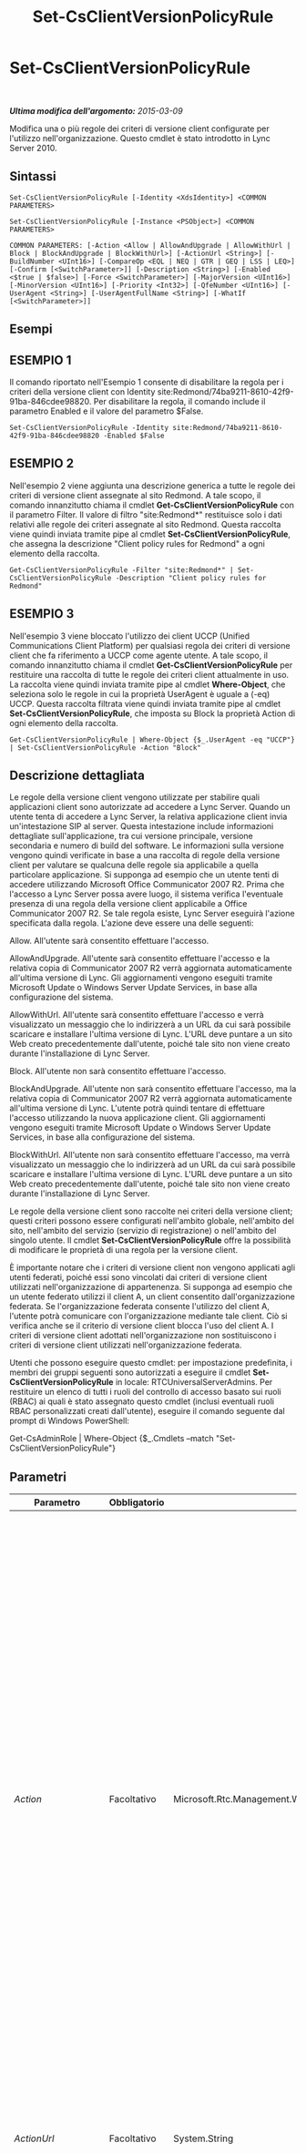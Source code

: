 ﻿---
title: Set-CsClientVersionPolicyRule
TOCTitle: Set-CsClientVersionPolicyRule
ms:assetid: 2e061fa8-bb1a-4382-bb0d-298f81aefb3d
ms:mtpsurl: https://technet.microsoft.com/it-it/library/Gg425790(v=OCS.15)
ms:contentKeyID: 49300056
ms.date: 08/24/2015
mtps_version: v=OCS.15
ms.translationtype: HT
---

# Set-CsClientVersionPolicyRule

 

_**Ultima modifica dell'argomento:** 2015-03-09_

Modifica una o più regole dei criteri di versione client configurate per l'utilizzo nell'organizzazione. Questo cmdlet è stato introdotto in Lync Server 2010.

## Sintassi

    Set-CsClientVersionPolicyRule [-Identity <XdsIdentity>] <COMMON PARAMETERS>

    Set-CsClientVersionPolicyRule [-Instance <PSObject>] <COMMON PARAMETERS>

    COMMON PARAMETERS: [-Action <Allow | AllowAndUpgrade | AllowWithUrl | Block | BlockAndUpgrade | BlockWithUrl>] [-ActionUrl <String>] [-BuildNumber <UInt16>] [-CompareOp <EQL | NEQ | GTR | GEQ | LSS | LEQ>] [-Confirm [<SwitchParameter>]] [-Description <String>] [-Enabled <$true | $false>] [-Force <SwitchParameter>] [-MajorVersion <UInt16>] [-MinorVersion <UInt16>] [-Priority <Int32>] [-QfeNumber <UInt16>] [-UserAgent <String>] [-UserAgentFullName <String>] [-WhatIf [<SwitchParameter>]]

## Esempi

## ESEMPIO 1

Il comando riportato nell'Esempio 1 consente di disabilitare la regola per i criteri della versione client con Identity site:Redmond/74ba9211-8610-42f9-91ba-846cdee98820. Per disabilitare la regola, il comando include il parametro Enabled e il valore del parametro $False.

    Set-CsClientVersionPolicyRule -Identity site:Redmond/74ba9211-8610-42f9-91ba-846cdee98820 -Enabled $False

## ESEMPIO 2

Nell'esempio 2 viene aggiunta una descrizione generica a tutte le regole dei criteri di versione client assegnate al sito Redmond. A tale scopo, il comando innanzitutto chiama il cmdlet **Get-CsClientVersionPolicyRule** con il parametro Filter. Il valore di filtro "site:Redmond\*" restituisce solo i dati relativi alle regole dei criteri assegnate al sito Redmond. Questa raccolta viene quindi inviata tramite pipe al cmdlet **Set-CsClientVersionPolicyRule**, che assegna la descrizione "Client policy rules for Redmond" a ogni elemento della raccolta.

    Get-CsClientVersionPolicyRule -Filter "site:Redmond*" | Set-CsClientVersionPolicyRule -Description "Client policy rules for Redmond"

## ESEMPIO 3

Nell'esempio 3 viene bloccato l'utilizzo dei client UCCP (Unified Communications Client Platform) per qualsiasi regola dei criteri di versione client che fa riferimento a UCCP come agente utente. A tale scopo, il comando innanzitutto chiama il cmdlet **Get-CsClientVersionPolicyRule** per restituire una raccolta di tutte le regole dei criteri client attualmente in uso. La raccolta viene quindi inviata tramite pipe al cmdlet **Where-Object**, che seleziona solo le regole in cui la proprietà UserAgent è uguale a (-eq) UCCP. Questa raccolta filtrata viene quindi inviata tramite pipe al cmdlet **Set-CsClientVersionPolicyRule**, che imposta su Block la proprietà Action di ogni elemento della raccolta.

    Get-CsClientVersionPolicyRule | Where-Object {$_.UserAgent -eq "UCCP"} | Set-CsClientVersionPolicyRule -Action "Block"

## Descrizione dettagliata

Le regole della versione client vengono utilizzate per stabilire quali applicazioni client sono autorizzate ad accedere a Lync Server. Quando un utente tenta di accedere a Lync Server, la relativa applicazione client invia un'intestazione SIP al server. Questa intestazione include informazioni dettagliate sull'applicazione, tra cui versione principale, versione secondaria e numero di build del software. Le informazioni sulla versione vengono quindi verificate in base a una raccolta di regole della versione client per valutare se qualcuna delle regole sia applicabile a quella particolare applicazione. Si supponga ad esempio che un utente tenti di accedere utilizzando Microsoft Office Communicator 2007 R2. Prima che l'accesso a Lync Server possa avere luogo, il sistema verifica l'eventuale presenza di una regola della versione client applicabile a Office Communicator 2007 R2. Se tale regola esiste, Lync Server eseguirà l'azione specificata dalla regola. L'azione deve essere una delle seguenti:

Allow. All'utente sarà consentito effettuare l'accesso.

AllowAndUpgrade. All'utente sarà consentito effettuare l'accesso e la relativa copia di Communicator 2007 R2 verrà aggiornata automaticamente all'ultima versione di Lync. Gli aggiornamenti vengono eseguiti tramite Microsoft Update o Windows Server Update Services, in base alla configurazione del sistema.

AllowWithUrl. All'utente sarà consentito effettuare l'accesso e verrà visualizzato un messaggio che lo indirizzerà a un URL da cui sarà possibile scaricare e installare l'ultima versione di Lync. L'URL deve puntare a un sito Web creato precedentemente dall'utente, poiché tale sito non viene creato durante l'installazione di Lync Server.

Block. All'utente non sarà consentito effettuare l'accesso.

BlockAndUpgrade. All'utente non sarà consentito effettuare l'accesso, ma la relativa copia di Communicator 2007 R2 verrà aggiornata automaticamente all'ultima versione di Lync. L'utente potrà quindi tentare di effettuare l'accesso utilizzando la nuova applicazione client. Gli aggiornamenti vengono eseguiti tramite Microsoft Update o Windows Server Update Services, in base alla configurazione del sistema.

BlockWithUrl. All'utente non sarà consentito effettuare l'accesso, ma verrà visualizzato un messaggio che lo indirizzerà ad un URL da cui sarà possibile scaricare e installare l'ultima versione di Lync. L'URL deve puntare a un sito Web creato precedentemente dall'utente, poiché tale sito non viene creato durante l'installazione di Lync Server.

Le regole della versione client sono raccolte nei criteri della versione client; questi criteri possono essere configurati nell'ambito globale, nell'ambito del sito, nell'ambito del servizio (servizio di registrazione) o nell'ambito del singolo utente. Il cmdlet **Set-CsClientVersionPolicyRule** offre la possibilità di modificare le proprietà di una regola per la versione client.

È importante notare che i criteri di versione client non vengono applicati agli utenti federati, poiché essi sono vincolati dai criteri di versione client utilizzati nell'organizzazione di appartenenza. Si supponga ad esempio che un utente federato utilizzi il client A, un client consentito dall'organizzazione federata. Se l'organizzazione federata consente l'utilizzo del client A, l'utente potrà comunicare con l'organizzazione mediante tale client. Ciò si verifica anche se il criterio di versione client blocca l'uso del client A. I criteri di versione client adottati nell'organizzazione non sostituiscono i criteri di versione client utilizzati nell'organizzazione federata.

Utenti che possono eseguire questo cmdlet: per impostazione predefinita, i membri dei gruppi seguenti sono autorizzati a eseguire il cmdlet **Set-CsClientVersionPolicyRule** in locale: RTCUniversalServerAdmins. Per restituire un elenco di tutti i ruoli del controllo di accesso basato sui ruoli (RBAC) ai quali è stato assegnato questo cmdlet (inclusi eventuali ruoli RBAC personalizzati creati dall'utente), eseguire il comando seguente dal prompt di Windows PowerShell:

Get-CsAdminRole | Where-Object {$\_.Cmdlets –match "Set-CsClientVersionPolicyRule"}

## Parametri


<table>
<colgroup>
<col style="width: 25%" />
<col style="width: 25%" />
<col style="width: 25%" />
<col style="width: 25%" />
</colgroup>
<thead>
<tr class="header">
<th>Parametro</th>
<th>Obbligatorio</th>
<th>Tipo</th>
<th>Descrizione</th>
</tr>
</thead>
<tbody>
<tr class="odd">
<td><p><em>Action</em></p></td>
<td><p>Facoltativo</p></td>
<td><p>Microsoft.Rtc.Management.WritableConfig.Policy.ClientVersion.Action</p></td>
<td><p>Azione da intraprendere ogni volta che viene attivata la regola, ovvero ogni volta che qualcuno tenta di effettuare l'accesso utilizzando il software specificato. I valori validi sono:</p>
<p>Allow. All'utente sarà consentito effettuare l'accesso.</p>
<p>AllowWithUrl. All'utente sarà consentito effettuare l'accesso e verrà visualizzato un messaggio che lo indirizzerà a un URL da cui sarà possibile scaricare e installare l'ultima versione di Lync.</p>
<p>AllowAndUpgrade. All'utente sarà consentito effettuare l'accesso e la relativa copia di Communicator verrà aggiornata automaticamente all'ultima versione di Lync.</p>
<p>Block. All'utente non sarà consentito effettuare l'accesso.</p>
<p>BlockWithUrl. All'utente non sarà consentito effettuare l'accesso, ma verrà visualizzato un messaggio che lo indirizzerà a un URL da cui sarà possibile scaricare e installare l'ultima versione di Lync.</p>
<p>BlockAndUpgrade. All'utente non sarà consentito effettuare l'accesso, ma la relativa copia di Communicator verrà aggiornata automaticamente all'ultima versione di Lync. L'utente potrà quindi tentare di effettuare l'accesso utilizzando la nuova applicazione client.</p></td>
</tr>
<tr class="even">
<td><p><em>ActionUrl</em></p></td>
<td><p>Facoltativo</p></td>
<td><p>System.String</p></td>
<td><p>URL da cui gli utenti possono scaricare la versione più recente di Lync. Questa proprietà è obbligatoria se il parametro Action è impostato su BlockWithUrl o AllowWithUrl.</p></td>
</tr>
<tr class="odd">
<td><p><em>BuildNumber</em></p></td>
<td><p>Facoltativo</p></td>
<td><p>System.UInt16</p></td>
<td><p>Numero build del software. Se ad esempio la versione della copia di Communicator è 2.0.6362.111, il parametro BuildNumber sarà 6362. I numeri di build rappresentano le versioni interne del software durante il processo di sviluppo e garantiscono che venga utilizzata la versione finale anziché una versione non definitiva.</p></td>
</tr>
<tr class="even">
<td><p><em>CompareOp</em></p></td>
<td><p>Facoltativo</p></td>
<td><p>Microsoft.Rtc.Management.WritableConfig.Policy.ClientVersion.CompareOp</p></td>
<td><p>Operatore di confronto utilizzato per determinare se il software client che sta tentando di effettuare l'accesso è stato rilasciato prima, dopo o contemporaneamente alla versione specificata nella regola. I valori validi sono:</p>
<p>EQL (uguale a)</p>
<p>NEQ (non uguale a)</p>
<p>GTR (maggiore di)</p>
<p>GEQ (maggiore o uguale a)</p>
<p>LSS (minore di)</p>
<p>LEQ (minore o uguale a)</p></td>
</tr>
<tr class="odd">
<td><p><em>Confirm</em></p></td>
<td><p>Facoltativo</p></td>
<td><p>System.Management.Automation.SwitchParameter</p></td>
<td><p>Viene visualizzata una richiesta di conferma prima di eseguire il comando.</p></td>
</tr>
<tr class="even">
<td><p><em>Description</em></p></td>
<td><p>Facoltativo</p></td>
<td><p>System.String</p></td>
<td><p>Consente agli amministratori di fornire informazioni aggiuntive sulla regola versione client. Ad esempio, il parametro Description potrebbe includere le informazioni sulla persona da contattare nel caso in cui si ritenga che la regola debba essere modificata.</p></td>
</tr>
<tr class="odd">
<td><p><em>Enabled</em></p></td>
<td><p>Facoltativo</p></td>
<td><p>System.Boolean</p></td>
<td><p>Indica se deve essere utilizzata la regola della versione client. Se la proprietà Enabled è impostata su False, la regola verrà ignorata ogni volta che un utente tenterà di connettersi con il software specificato. Il valore predefinito è True.</p></td>
</tr>
<tr class="even">
<td><p><em>Force</em></p></td>
<td><p>Facoltativo</p></td>
<td><p>System.Management.Automation.SwitchParameter</p></td>
<td><p>Consente di non visualizzare i messaggi relativi agli errori non irreversibili che possono verificarsi durante l'esecuzione del comando.</p></td>
</tr>
<tr class="odd">
<td><p><em>Identity</em></p></td>
<td><p>Facoltativo</p></td>
<td><p>Microsoft.Rtc.Management.Xds.XdsIdentity</p></td>
<td><p>Identificatore univoco della regola per i criteri della versione client da modificare. L'identità di una regola della versione client è costituita dall'ambito in cui la regola è stata configurata più un identificatore univoco globale (GUID). Ciò significa che una regola avrà un'identità simile alla seguente: site:Redmond/1987d3c2-4544-489d-bbe3-59f79f530a83.</p></td>
</tr>
<tr class="even">
<td><p><em>Instance</em></p></td>
<td><p>Facoltativo</p></td>
<td><p>Oggetto regola</p></td>
<td><p>Consente di passare al cmdlet un riferimento a un oggetto anziché impostare singoli valori di parametro.</p></td>
</tr>
<tr class="odd">
<td><p><em>MajorVersion</em></p></td>
<td><p>Facoltativo</p></td>
<td><p>System.UInt16</p></td>
<td><p>Versione principale del software. Ad esempio, se la copia di Communicator è versione 2.0.6362.111, MajorVersion è 2. Le versioni principali corrispondono al rilascio primario del software.</p></td>
</tr>
<tr class="even">
<td><p><em>MinorVersion</em></p></td>
<td><p>Facoltativo</p></td>
<td><p>System.UInt16</p></td>
<td><p>Versione secondaria del software. Se ad esempio la versione della copia di Communicator è 2.0.6362.111, il parametro MinorVersion sarà 0. Le versioni secondarie corrispondono alle versioni intermedie del software.</p></td>
</tr>
<tr class="odd">
<td><p><em>Priority</em></p></td>
<td><p>Facoltativo</p></td>
<td><p>System.Int32</p></td>
<td><p>Priorità relativa della regola. Le regole sono elaborate secondo l'ordine di priorità; la regola con priorità 0 è elaborata per prima, la regola con priorità 1 è elaborata per seconda e così via. Se si assegna una priorità già utilizzata, alla nuova regola verrà applicata quella priorità e le altre regole verranno rinumerate di conseguenza.</p></td>
</tr>
<tr class="even">
<td><p><em>QfeNumber</em></p></td>
<td><p>Facoltativo</p></td>
<td><p>System.UInt16</p></td>
<td><p>Numero QFE (Quick Fix Engineering) del software. Se ad esempio la versione della copia di Communicator è 2.0.6362.111, il parametro QfeNumber sarà 111. I numeri QFE rappresentano gli aggiornamenti pianificati per un'applicazione resi disponibili dopo la distribuzione della versione ufficiale del software.</p></td>
</tr>
<tr class="odd">
<td><p><em>UserAgent</em></p></td>
<td><p>Facoltativo</p></td>
<td><p>System.String</p></td>
<td><p>Indicatore utilizzato per identificare il client software. Ad esempio, OC è l'indicatore dell'agente utente per Communicator. Il cmdlet <strong>Get-CsClientVersionConfiguration</strong> fornisce nome descrittivi corrispondenti per ogni indicazione di agente utente.</p></td>
</tr>
<tr class="even">
<td><p><em>UserAgentFullName</em></p></td>
<td><p>Facoltativo</p></td>
<td><p>System.String</p></td>
<td><p>Consente agli amministratori di fornire un nome descrittivo per l'agente utente. Anziché, ad esempio, fare affidamento sulla piattaforma UCCP (Unified Communications Client Platform) dell'agente utente per identificare l'agente, gli amministratori possono specificare il nome per intero: Microsoft Unified Communications Client.</p></td>
</tr>
<tr class="odd">
<td><p><em>WhatIf</em></p></td>
<td><p>Facoltativo</p></td>
<td><p>System.Management.Automation.SwitchParameter</p></td>
<td><p>Descrive ciò che accadrebbe se si eseguisse il comando senza eseguirlo realmente.</p></td>
</tr>
</tbody>
</table>


## Tipi di input

Oggetto Microsoft.Rtc.Management.WritableConfig.Policy.ClientVersion.Rule. Il cmdlet **Set-CsClientVersionPolicyRule** accetta istanze dell'oggetto regola versione client inviate tramite pipeline.

## Tipi restituiti

Nessuno. Il cmdlet **Set-CsClientVersionPolicyRule** invece modifica le istanze dell'oggetto Microsoft.Rtc.Management.WritableConfig.Policy.ClientVersion.Rule.

## Vedere anche

#### Ulteriori risorse

[Get-CsClientVersionPolicyRule](get-csclientversionpolicyrule.md)  
[New-CsClientVersionPolicyRule](new-csclientversionpolicyrule.md)  
[Set-CsClientVersionPolicyRule](set-csclientversionpolicyrule.md)

